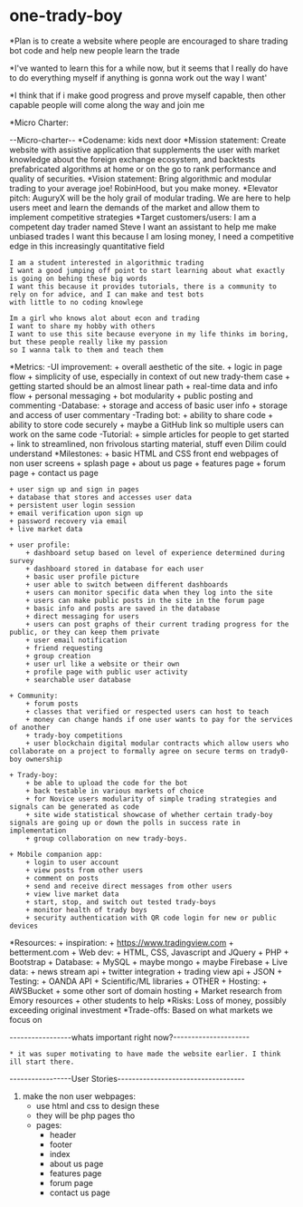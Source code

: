 # one-trady-boy

*Plan is to create a website where people are encouraged to share trading bot code and help new people learn the trade

*I've wanted to learn this for a while now, but it seems that I really do have to do everything myself if anything is gonna work out the way I want'

*I think that if i make good progress and prove myself capable, then other capable people will come along the way and join me

*Micro Charter: 

--Micro-charter--
*Codename: 
    kids next door
*Mission statement:
    Create website with assistive application that supplements the user with market knowledge about the foreign exchange ecosystem, and backtests prefabricated algorithms at home or on the go to rank performance and quality of securities.
*Vision statement: 
    Bring algorithmic and modular trading to your average joe! RobinHood, but you make money.
*Elevator pitch:
     AuguryX will be the holy grail of modular trading. We are here to help users meet and learn the demands of the market and allow them to implement competitive strategies 
*Target customers/users:
    I am a competent day trader named Steve
    I want an assistant to help me make unbiased trades
    I want this because I am losing money, I need a competitive edge in this increasingly quantitative field

    I am a student interested in algorithmic trading
    I want a good jumping off point to start learning about what exactly is going on behing these big words
    I want this because it provides tutorials, there is a community to rely on for advice, and I can make and test bots
    with little to no coding knowlege

    Im a girl who knows alot about econ and trading
    I want to share my hobby with others
    I want to use this site because everyone in my life thinks im boring, but these people really like my passion
    so I wanna talk to them and teach them

*Metrics:
    -UI improvement:
        + overall aesthetic of the site.
        + logic in page flow
        + simplicity of use, especially in context of out new trady-them case
            + getting started should be an almost linear path
        + real-time data and info flow
        + personal messaging
        + bot modularity
        + public posting and commenting
    -Database:
        + storage and access of basic user info
        + storage and access of user commentary
    -Trading bot:
        + ability to share code
        + ability to store code securely
        + maybe a GitHub link so multiple users can work on the same code
    -Tutorial:
        + simple articles for people to get started
        + link to streamlined, non frivolous starting material, stuff even Dilim could understand
*Milestones:
    + basic HTML and CSS front end webpages of non user screens
        + splash page
        + about us page
        + features page
        + forum page
        + contact us page

    + user sign up and sign in pages
    + database that stores and accesses user data 
    + persistent user login session
    + email verification upon sign up
    + password recovery via email
    + live market data
    
    + user profile:
        + dashboard setup based on level of experience determined during survey
        + dashboard stored in database for each user
        + basic user profile picture
        + user able to switch between different dashboards 
        + users can monitor specific data when they log into the site
        + users can make public posts in the site in the forum page
        + basic info and posts are saved in the database
        + direct messaging for users
        + users can post graphs of their current trading progress for the public, or they can keep them private
        + user email notification
        + friend requesting 
        + group creation
        + user url like a website or their own
        + profile page with public user activity
        + searchable user database
    
    + Community:
        + forum posts
        + classes that verified or respected users can host to teach
        + money can change hands if one user wants to pay for the services of another
        + trady-boy competitions
        + user blockchain digital modular contracts which allow users who collaborate on a project to formally agree on secure terms on trady0-boy ownership

    + Trady-boy:
        + be able to upload the code for the bot
        + back testable in various markets of choice
        + for Novice users modularity of simple trading strategies and signals can be generated as code
        + site wide statistical showcase of whether certain trady-boy signals are going up or down the polls in success rate in implementation
        + group collaboration on new trady-boys. 

    + Mobile companion app:
        + login to user account
        + view posts from other users
        + comment on posts
        + send and receive direct messages from other users
        + view live market data
        + start, stop, and switch out tested trady-boys
        + monitor health of trady boys
        + security authentication with QR code login for new or public devices

*Resources:
    + inspiration:
        + https://www.tradingview.com
        + betterment.com 
    + Web dev:
        + HTML, CSS, Javascript and JQuery
        + PHP
        + Bootstrap
    + Database:
        + MySQL
        + maybe mongo
        + maybe Firebase
    + Live data:
        + news stream api
        + twitter integration
        + trading view api
        + JSON
    + Testing:
        + OANDA API
        + Scientific/ML libraries
        + OTHER
    + Hosting:
        + AWSBucket
        + some other sort of domain hosting
        + Market research from Emory resources
        + other students to help
*Risks:
    Loss of money, possibly exceeding original investment
*Trade-offs:
    Based on what markets we focus on



-----------------whats important right now?---------------------

    * it was super motivating to have made the website earlier. I think ill start there. 
    
-----------------User Stories-----------------------------------

1. make the non user webpages:
    * use html and css to  design these 
    * they will be php pages tho
    * pages:
        + header
        + footer
        + index
        + about us page
        + features page
        + forum page
        + contact us page


  